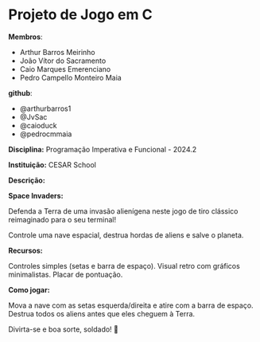 # Projeto de Jogo em C

**Membros**:

* Arthur Barros Meirinho 
* João Vítor do Sacramento
* Caio Marques Emerenciano
* Pedro Campello Monteiro Maia

**github**:
* @arthurbarros1
* @JvSac
* @caioduck
* @pedrocmmaia


**Disciplina:** Programação Imperativa e Funcional - 2024.2

**Instituição:** CESAR School

**Descrição:**

**Space Invaders:**

Defenda a Terra de uma invasão alienígena neste jogo de tiro clássico reimaginado para o seu terminal!

Controle uma nave espacial, destrua hordas de aliens e salve o planeta.

**Recursos:**

Controles simples (setas e barra de espaço).
Visual retro com gráficos minimalistas.
Placar de pontuação.

**Como jogar:**

Mova a nave com as setas esquerda/direita e atire com a barra de espaço. Destrua todos os aliens antes que eles cheguem à Terra.

Divirta-se e boa sorte, soldado! 🚀

